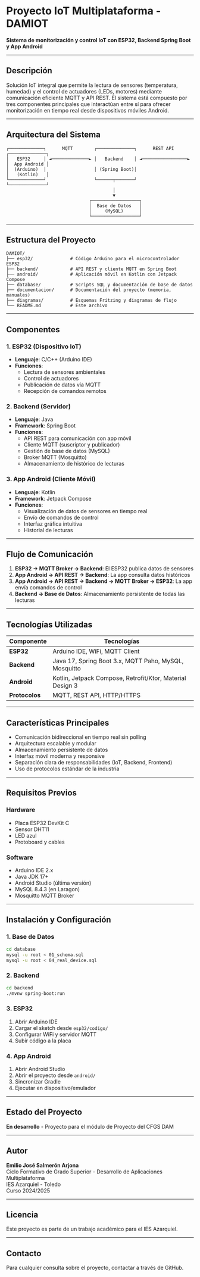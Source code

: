 # Proyecto IoT Multiplataforma - DAMIOT

**Sistema de monitorización y control IoT con ESP32, Backend Spring Boot y App Android**

---

## Descripción

Solución IoT integral que permite la lectura de sensores (temperatura, humedad) y el control de actuadores (LEDs, motores) mediante comunicación eficiente MQTT y API REST. El sistema está compuesto por tres componentes principales que interactúan entre sí para ofrecer monitorización en tiempo real desde dispositivos móviles Android.

---

## Arquitectura del Sistema

```
┌─────────────┐      MQTT        ┌──────────────┐      REST API       ┌──────────────┐
│   ESP32     │ ◄──────────────► │   Backend    │ ◄─────────────────► │  App Android │
│  (Arduino)  │                  │ (Spring Boot)│                     │   (Kotlin)   │
└─────────────┘                  └──────┬───────┘                     └──────────────┘
                                        │
                                        ▼
                               ┌──────────────────┐
                               │  Base de Datos   │
                               │     (MySQL)      │
                               └──────────────────┘
```

---

## Estructura del Proyecto

```
DAMIOT/
├── esp32/              # Código Arduino para el microcontrolador ESP32
├── backend/            # API REST y cliente MQTT en Spring Boot
├── android/            # Aplicación móvil en Kotlin con Jetpack Compose
├── database/           # Scripts SQL y documentación de base de datos
├── documentacion/      # Documentación del proyecto (memoria, manuales)
├── diagramas/          # Esquemas Fritzing y diagramas de flujo
└── README.md           # Este archivo
```

---

## Componentes

### 1. ESP32 (Dispositivo IoT)
- **Lenguaje**: C/C++ (Arduino IDE)
- **Funciones**:
  - Lectura de sensores ambientales
  - Control de actuadores
  - Publicación de datos vía MQTT
  - Recepción de comandos remotos

### 2. Backend (Servidor)
- **Lenguaje**: Java
- **Framework**: Spring Boot
- **Funciones**:
  - API REST para comunicación con app móvil
  - Cliente MQTT (suscriptor y publicador)
  - Gestión de base de datos (MySQL)
  - Broker MQTT (Mosquitto)
  - Almacenamiento de histórico de lecturas

### 3. App Android (Cliente Móvil)
- **Lenguaje**: Kotlin
- **Framework**: Jetpack Compose
- **Funciones**:
  - Visualización de datos de sensores en tiempo real
  - Envío de comandos de control
  - Interfaz gráfica intuitiva
  - Historial de lecturas

---

## Flujo de Comunicación

1. **ESP32 → MQTT Broker → Backend**: El ESP32 publica datos de sensores
2. **App Android → API REST → Backend**: La app consulta datos históricos
3. **App Android → API REST → Backend → MQTT Broker → ESP32**: La app envía comandos de control
4. **Backend → Base de Datos**: Almacenamiento persistente de todas las lecturas

---

## Tecnologías Utilizadas

| Componente | Tecnologías |
|------------|-------------|
| **ESP32** | Arduino IDE, WiFi, MQTT Client |
| **Backend** | Java 17, Spring Boot 3.x, MQTT Paho, MySQL, Mosquitto |
| **Android** | Kotlin, Jetpack Compose, Retrofit/Ktor, Material Design 3 |
| **Protocolos** | MQTT, REST API, HTTP/HTTPS |

---

## Características Principales

- Comunicación bidireccional en tiempo real sin polling
- Arquitectura escalable y modular
- Almacenamiento persistente de datos
- Interfaz móvil moderna y responsive
- Separación clara de responsabilidades (IoT, Backend, Frontend)
- Uso de protocolos estándar de la industria

---

## Requisitos Previos

### Hardware
- Placa ESP32 DevKit C
- Sensor DHT11
- LED azul
- Protoboard y cables

### Software
- Arduino IDE 2.x
- Java JDK 17+
- Android Studio (última versión)
- MySQL 8.4.3 (en Laragon)
- Mosquitto MQTT Broker

---

## Instalación y Configuración

### 1. Base de Datos
```bash
cd database
mysql -u root < 01_schema.sql
mysql -u root < 04_real_device.sql
```

### 2. Backend
```bash
cd backend
./mvnw spring-boot:run
```

### 3. ESP32
1. Abrir Arduino IDE
2. Cargar el sketch desde `esp32/codigo/`
3. Configurar WiFi y servidor MQTT
4. Subir código a la placa

### 4. App Android
1. Abrir Android Studio
2. Abrir el proyecto desde `android/`
3. Sincronizar Gradle
4. Ejecutar en dispositivo/emulador

---

## Estado del Proyecto

**En desarrollo** - Proyecto para el módulo de Proyecto del CFGS DAM

---

## Autor

**Emilio José Salmerón Arjona**  
Ciclo Formativo de Grado Superior - Desarrollo de Aplicaciones Multiplataforma  
IES Azarquiel - Toledo  
Curso 2024/2025

---

## Licencia

Este proyecto es parte de un trabajo académico para el IES Azarquiel.

---

## Contacto

Para cualquier consulta sobre el proyecto, contactar a través de GitHub.